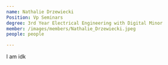 ```yaml
---
name: Nathalie Drzewiecki
Position: Vp Seminars
degree: 3rd Year Electrical Engineering with Digital Minor
member: /images/members/Nathalie_Drzewiecki.jpeg
people: people

---
```

I am idk

